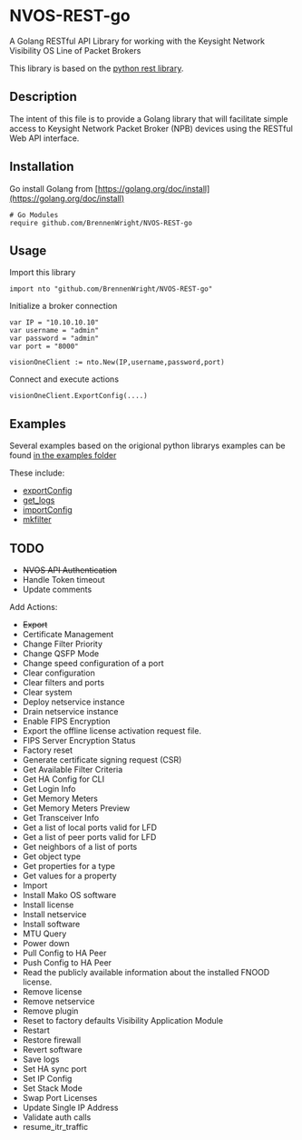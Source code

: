 # NVOS-REST-go
A Golang RESTful API Library for working with the Keysight Network Visibility OS Line of Packet Brokers

This library is based on the [python rest library](https://github.com/OpenIxia/VisionNPB).

## Description
The intent of this file is to provide a Golang library that will facilitate simple access to Keysight Network Packet Broker (NPB) devices using the RESTful Web API interface.


## Installation

Go install Golang from [https://golang.org/doc/install](https://golang.org/doc/install)

```golang
# Go Modules
require github.com/BrennenWright/NVOS-REST-go

```

## Usage

Import this library
```golang
import nto "github.com/BrennenWright/NVOS-REST-go"

```


Initialize a broker connection
```golang
var IP = "10.10.10.10"
var username = "admin"
var password = "admin"
var port = "8000"

visionOneClient := nto.New(IP,username,password,port)

```

Connect and execute actions
```golang
visionOneClient.ExportConfig(....)

```

## Examples

Several examples based on the origional python librarys examples can be found [in the examples folder](examples/)

These include:
* [exportConfig](examples/exportConfig.go)
* [get_logs](examples/get_logs)
* [importConfig](examples/importConfig)
* [mkfilter](examples/mkfilter)



## TODO

* ~~NVOS API Authentication~~
* Handle Token timeout
* Update comments

Add Actions:
* ~~Export~~
* Certificate Management
* Change Filter Priority
* Change QSFP Mode
* Change speed configuration of a port
* Clear configuration
* Clear filters and ports
* Clear system
* Deploy netservice instance
* Drain netservice instance
* Enable FIPS Encryption
* Export the offline license activation request file.
* FIPS Server Encryption Status
* Factory reset
* Generate certificate signing request (CSR)
* Get Available Filter Criteria
* Get HA Config for CLI
* Get Login Info
* Get Memory Meters
* Get Memory Meters Preview
* Get Transceiver Info
* Get a list of local ports valid for LFD
* Get a list of peer ports valid for LFD
* Get neighbors of a list of ports
* Get object type
* Get properties for a type
* Get values for a property
* Import
* Install Mako OS software
* Install license
* Install netservice
* Install software
* MTU Query
* Power down
* Pull Config to HA Peer
* Push Config to HA Peer
* Read the publicly available information about the installed FNOOD license.
* Remove license
* Remove netservice
* Remove plugin
* Reset to factory defaults Visibility Application Module
* Restart
* Restore firewall
* Revert software
* Save logs
* Set HA sync port
* Set IP Config
* Set Stack Mode
* Swap Port Licenses
* Update Single IP Address
* Validate auth calls
* resume_itr_traffic
